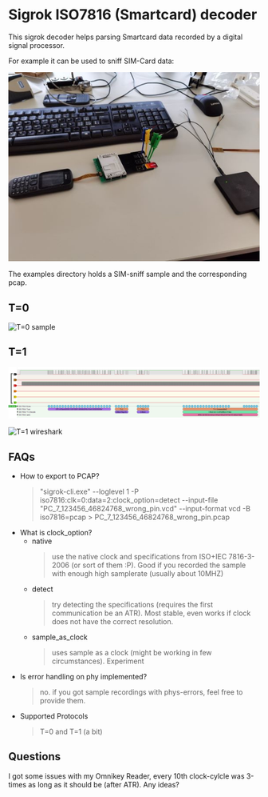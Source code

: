 # Sigrok ISO7816 (Smartcard) decoder

This sigrok decoder helps parsing Smartcard data recorded by a digital signal processor.

For example it can be used to sniff SIM-Card data:

![SIM-Sniff](https://raw.githubusercontent.com/svenso/sigrok_iso7816/main/resources/sim_sniff.jpg)

The examples directory holds a SIM-sniff sample and the corresponding pcap.

## T=0
![T=0 sample](https://raw.githubusercontent.com/svenso/sigrok_iso7816/main/resources/paymentcard_to.PNG)

## T=1
![T=1 sample](https://raw.githubusercontent.com/svenso/sigrok_iso7816/main/resources/mastercard_t1.PNG)

![T=1 wireshark](https://raw.githubusercontent.com/svenso/sigrok_iso7816/main/resources/mastercard_t1_wireshark.PNG)

## FAQs
- How to export to PCAP?
    > "sigrok-cli.exe" --loglevel 1 -P iso7816:clk=0:data=2:clock_option=detect --input-file "PC_7_123456_46824768_wrong_pin.vcd" --input-format vcd -B iso7816=pcap > PC_7_123456_46824768_wrong_pin.pcap
- What is clock_option?
    - native
        > use the native clock and specifications from ISO+IEC 7816-3-2006 (or sort of them :P). Good if you recorded the sample with enough high samplerate (usually about 10MHZ)
    - detect
        > try detecting the specifications (requires the first communication be an ATR). Most stable, even works if clock does not have the correct resolution.
    - sample_as_clock
        > uses sample as a clock (might be working in few circumstances). Experiment
- Is error handling on phy implemented?
    > no. if you got sample recordings with phys-errors, feel free to provide them.
- Supported Protocols
    > T=0 and T=1 (a bit)


## Questions
I got some issues with my Omnikey Reader, every 10th clock-cylcle was 3-times as long as it should be (after ATR). Any ideas?


